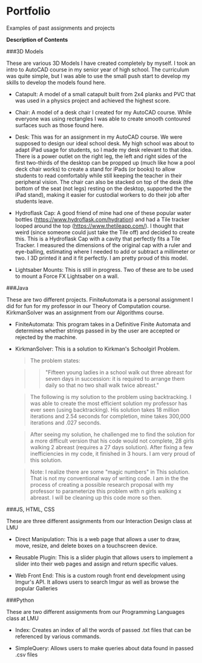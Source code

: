 # Portfolio
Examples of past assignments and projects

**Description of Contents**

###3D Models

These are various 3D Models I have created completely by myself. I took an intro to AutoCAD course in my senior year of high school. The curriculum was quite simple, but I was able to use the small push start to develop my skills to develop the models found here.

- Catapult: A model of a small catapult built from 2x4 planks and PVC that was used in a physics project and achieved the highest score.

- Chair: A model of a desk chair I created for my AutoCAD course. While everyone was using rectangles I was able to create smooth contoured surfaces such as those found here.

- Desk: This was for an assignment in my AutoCAD course. We were supposed to design our ideal school desk. My high school was about to adapt iPad usage for students, so I made my desk relevant to that idea. There is a power outlet on the right leg, the left and right sides of the first two-thirds of the desktop can be propped up (much like how a pool deck chair works) to create a stand for iPads (or books) to allow students to read comfortably while still keeping the teacher in their peripheral vision. The chair can also be stacked on top of the desk (the bottom of the seat (not legs) resting on the desktop, supported the the iPad stand), making it easier for custodial workers to do their job after students leave.

- Hydroflask Cap: A good friend of mine had one of these popular water bottles (https://www.hydroflask.com/hydration) and had a Tile tracker looped around the top (https://www.thetileapp.com/). I thought that weird (since someone could just take the Tile off) and decided to create this. This is a Hydroflask Cap with a cavity that perfectly fits a Tile Tracker. I measured the dimensions of the original cap with a ruler and eye-balling, estimating where I needed to add or subtract a millimeter or two. I 3D printed it and it fit perfectly. I am pretty proud of this model.

- Lightsaber Mounts: This is still in progress. Two of these are to be used to mount a Force FX Lightsaber on a wall.

###Java

These are two different projects. FiniteAutomata is a personal assignment I did for fun for my professor in our Theory of Computation course. KirkmanSolver was an assignment from our Algorithms course.

- FiniteAutomata: This program takes in a Definitive Finite Automata and determines whether strings passed in by the user are accepted or rejected by the machine.

- KirkmanSolver: This is a solution to Kirkman's Schoolgirl Problem.
    
  > The problem states:
    
  >>"Fifteen young ladies in a school walk out three abreast for seven days in succession: it is required to arrange them daily so that no two shall walk twice abreast."                                    

  > The following is my solution to the problem using backtracking. I was able to create the most efficient solution my professor has ever seen (using backtracking). His solution takes 18 million iterations and 2.54 seconds for completion, mine takes 300,000 iterations and .027 seconds.                                                       

  > After seeing my solution, he challenged me to find the solution for a more difficult version that his code would not complete, 28 girls walking 2 abreast (requires a 27 days solution). After fixing a few inefficiencies in my code, it finished in 3 hours. I am very proud of this solution.         

  > Note: I realize there are some "magic numbers" in This solution. That is not my conventional way of writing code. I am in the the process of creating a possible research proposal with my professor to parameterize this problem with n girls walking x abreast. I will be cleaning up this code more so then.

###JS, HTML, CSS

These are three different assignments from our Interaction Design class at LMU

- Direct Manipulation: This is a web page that allows a user to draw, move, resize, and delete boxes on a touchscreen device.

- Reusable Plugin: This is a slider plugin that allows users to implement a slider into their web pages and assign and return specific values.

- Web Front End: This is a custom rough front end development using Imgur's API. It allows users to search Imgur as well as browse the popular Galleries

###Python

These are two different assignments from our Programming Languages class at LMU

- Index: Creates an index of all the words of passed .txt files that can be referenced by various commands.

- SimpleQuery: Allows users to make queries about data found in passed .csv files
